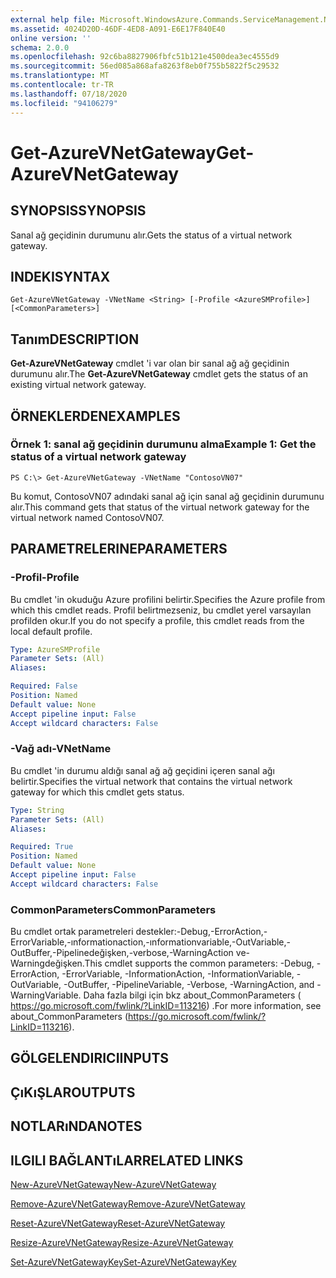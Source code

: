 ```yaml
---
external help file: Microsoft.WindowsAzure.Commands.ServiceManagement.Network.dll-Help.xml
ms.assetid: 4024D20D-46DF-4ED8-A091-E6E17F840E40
online version: ''
schema: 2.0.0
ms.openlocfilehash: 92c6ba8827906fbfc51b121e4500dea3ec4555d9
ms.sourcegitcommit: 56ed085a868afa8263f8eb0f755b5822f5c29532
ms.translationtype: MT
ms.contentlocale: tr-TR
ms.lasthandoff: 07/18/2020
ms.locfileid: "94106279"
---
```

# <span data-ttu-id="47723-101">Get-AzureVNetGateway</span><span class="sxs-lookup"><span data-stu-id="47723-101">Get-AzureVNetGateway</span></span>

## <span data-ttu-id="47723-102">SYNOPSIS</span><span class="sxs-lookup"><span data-stu-id="47723-102">SYNOPSIS</span></span>
<span data-ttu-id="47723-103">Sanal ağ geçidinin durumunu alır.</span><span class="sxs-lookup"><span data-stu-id="47723-103">Gets the status of a virtual network gateway.</span></span>

## <span data-ttu-id="47723-104">INDEKI</span><span class="sxs-lookup"><span data-stu-id="47723-104">SYNTAX</span></span>

```
Get-AzureVNetGateway -VNetName <String> [-Profile <AzureSMProfile>] [<CommonParameters>]
```

## <span data-ttu-id="47723-105">Tanım</span><span class="sxs-lookup"><span data-stu-id="47723-105">DESCRIPTION</span></span>
<span data-ttu-id="47723-106">**Get-AzureVNetGateway** cmdlet 'i var olan bir sanal ağ ağ geçidinin durumunu alır.</span><span class="sxs-lookup"><span data-stu-id="47723-106">The **Get-AzureVNetGateway** cmdlet gets the status of an existing virtual network gateway.</span></span>

## <span data-ttu-id="47723-107">ÖRNEKLERDEN</span><span class="sxs-lookup"><span data-stu-id="47723-107">EXAMPLES</span></span>

### <span data-ttu-id="47723-108">Örnek 1: sanal ağ geçidinin durumunu alma</span><span class="sxs-lookup"><span data-stu-id="47723-108">Example 1: Get the status of a virtual network gateway</span></span>
```
PS C:\> Get-AzureVNetGateway -VNetName "ContosoVN07"
```

<span data-ttu-id="47723-109">Bu komut, ContosoVN07 adındaki sanal ağ için sanal ağ geçidinin durumunu alır.</span><span class="sxs-lookup"><span data-stu-id="47723-109">This command gets that status of the virtual network gateway for the virtual network named ContosoVN07.</span></span>

## <span data-ttu-id="47723-110">PARAMETRELERINE</span><span class="sxs-lookup"><span data-stu-id="47723-110">PARAMETERS</span></span>

### <span data-ttu-id="47723-111">-Profil</span><span class="sxs-lookup"><span data-stu-id="47723-111">-Profile</span></span>
<span data-ttu-id="47723-112">Bu cmdlet 'in okuduğu Azure profilini belirtir.</span><span class="sxs-lookup"><span data-stu-id="47723-112">Specifies the Azure profile from which this cmdlet reads.</span></span> <span data-ttu-id="47723-113">Profil belirtmezseniz, bu cmdlet yerel varsayılan profilden okur.</span><span class="sxs-lookup"><span data-stu-id="47723-113">If you do not specify a profile, this cmdlet reads from the local default profile.</span></span>

```yaml
Type: AzureSMProfile
Parameter Sets: (All)
Aliases: 

Required: False
Position: Named
Default value: None
Accept pipeline input: False
Accept wildcard characters: False
```

### <span data-ttu-id="47723-114">-Vağ adı</span><span class="sxs-lookup"><span data-stu-id="47723-114">-VNetName</span></span>
<span data-ttu-id="47723-115">Bu cmdlet 'in durumu aldığı sanal ağ ağ geçidini içeren sanal ağı belirtir.</span><span class="sxs-lookup"><span data-stu-id="47723-115">Specifies the virtual network that contains the virtual network gateway for which this cmdlet gets status.</span></span>

```yaml
Type: String
Parameter Sets: (All)
Aliases: 

Required: True
Position: Named
Default value: None
Accept pipeline input: False
Accept wildcard characters: False
```

### <span data-ttu-id="47723-116">CommonParameters</span><span class="sxs-lookup"><span data-stu-id="47723-116">CommonParameters</span></span>
<span data-ttu-id="47723-117">Bu cmdlet ortak parametreleri destekler:-Debug,-ErrorAction,-ErrorVariable,-ınformationaction,-ınformationvariable,-OutVariable,-OutBuffer,-Pipelinedeğişken,-verbose,-WarningAction ve-Warningdeğişken.</span><span class="sxs-lookup"><span data-stu-id="47723-117">This cmdlet supports the common parameters: -Debug, -ErrorAction, -ErrorVariable, -InformationAction, -InformationVariable, -OutVariable, -OutBuffer, -PipelineVariable, -Verbose, -WarningAction, and -WarningVariable.</span></span> <span data-ttu-id="47723-118">Daha fazla bilgi için bkz about_CommonParameters ( https://go.microsoft.com/fwlink/?LinkID=113216) .</span><span class="sxs-lookup"><span data-stu-id="47723-118">For more information, see about_CommonParameters (https://go.microsoft.com/fwlink/?LinkID=113216).</span></span>

## <span data-ttu-id="47723-119">GÖLGELENDIRICI</span><span class="sxs-lookup"><span data-stu-id="47723-119">INPUTS</span></span>

## <span data-ttu-id="47723-120">ÇıKıŞLAR</span><span class="sxs-lookup"><span data-stu-id="47723-120">OUTPUTS</span></span>

## <span data-ttu-id="47723-121">NOTLARıNDA</span><span class="sxs-lookup"><span data-stu-id="47723-121">NOTES</span></span>

## <span data-ttu-id="47723-122">ILGILI BAĞLANTıLAR</span><span class="sxs-lookup"><span data-stu-id="47723-122">RELATED LINKS</span></span>

[<span data-ttu-id="47723-123">New-AzureVNetGateway</span><span class="sxs-lookup"><span data-stu-id="47723-123">New-AzureVNetGateway</span></span>](./New-AzureVNetGateway.md)

[<span data-ttu-id="47723-124">Remove-AzureVNetGateway</span><span class="sxs-lookup"><span data-stu-id="47723-124">Remove-AzureVNetGateway</span></span>](./Remove-AzureVNetGateway.md)

[<span data-ttu-id="47723-125">Reset-AzureVNetGateway</span><span class="sxs-lookup"><span data-stu-id="47723-125">Reset-AzureVNetGateway</span></span>](./Reset-AzureVNetGateway.md)

[<span data-ttu-id="47723-126">Resize-AzureVNetGateway</span><span class="sxs-lookup"><span data-stu-id="47723-126">Resize-AzureVNetGateway</span></span>](./Resize-AzureVNetGateway.md)

[<span data-ttu-id="47723-127">Set-AzureVNetGatewayKey</span><span class="sxs-lookup"><span data-stu-id="47723-127">Set-AzureVNetGatewayKey</span></span>](./Set-AzureVNetGatewayKey.md)


